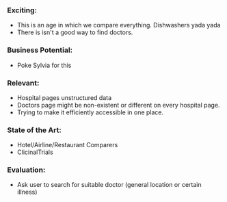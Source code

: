 ### Exciting:
- This is an age in which we compare everything. Dishwashers yada yada
- There is isn't a good way to find doctors.

### Business Potential:
- Poke Sylvia for this

### Relevant:
- Hospital pages unstructured data
- Doctors page might be non-existent or different on every hospital page.
- Trying to make it efficiently accessible in one place.

### State of the Art:
- Hotel/Airline/Restaurant Comparers
- ClicinalTrials

### Evaluation:
- Ask user to search for suitable doctor (general location or certain illness)

